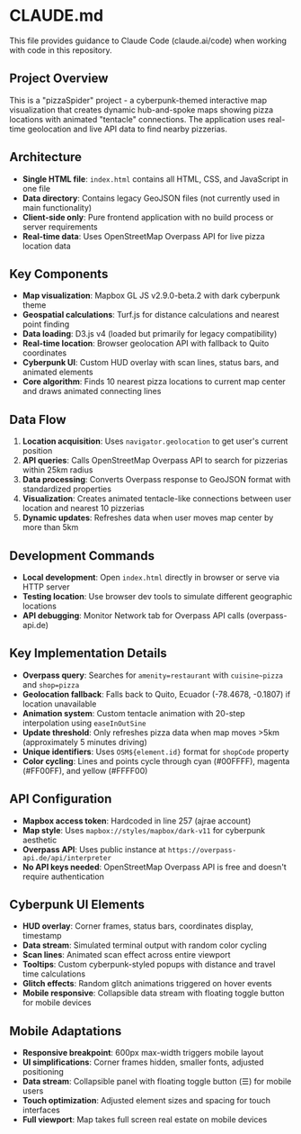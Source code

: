 # CLAUDE.md

This file provides guidance to Claude Code (claude.ai/code) when working with code in this repository.

## Project Overview

This is a "pizzaSpider" project - a cyberpunk-themed interactive map visualization that creates dynamic hub-and-spoke maps showing pizza locations with animated "tentacle" connections. The application uses real-time geolocation and live API data to find nearby pizzerias.

## Architecture

- **Single HTML file**: `index.html` contains all HTML, CSS, and JavaScript in one file
- **Data directory**: Contains legacy GeoJSON files (not currently used in main functionality)
- **Client-side only**: Pure frontend application with no build process or server requirements
- **Real-time data**: Uses OpenStreetMap Overpass API for live pizza location data

## Key Components

- **Map visualization**: Mapbox GL JS v2.9.0-beta.2 with dark cyberpunk theme
- **Geospatial calculations**: Turf.js for distance calculations and nearest point finding
- **Data loading**: D3.js v4 (loaded but primarily for legacy compatibility)
- **Real-time location**: Browser geolocation API with fallback to Quito coordinates
- **Cyberpunk UI**: Custom HUD overlay with scan lines, status bars, and animated elements
- **Core algorithm**: Finds 10 nearest pizza locations to current map center and draws animated connecting lines

## Data Flow

1. **Location acquisition**: Uses `navigator.geolocation` to get user's current position
2. **API queries**: Calls OpenStreetMap Overpass API to search for pizzerias within 25km radius
3. **Data processing**: Converts Overpass response to GeoJSON format with standardized properties
4. **Visualization**: Creates animated tentacle-like connections between user location and nearest 10 pizzerias
5. **Dynamic updates**: Refreshes data when user moves map center by more than 5km

## Development Commands

- **Local development**: Open `index.html` directly in browser or serve via HTTP server
- **Testing location**: Use browser dev tools to simulate different geographic locations
- **API debugging**: Monitor Network tab for Overpass API calls (overpass-api.de)

## Key Implementation Details

- **Overpass query**: Searches for `amenity=restaurant` with `cuisine~pizza` and `shop=pizza`
- **Geolocation fallback**: Falls back to Quito, Ecuador (-78.4678, -0.1807) if location unavailable
- **Animation system**: Custom tentacle animation with 20-step interpolation using `easeInOutSine`
- **Update threshold**: Only refreshes pizza data when map moves >5km (approximately 5 minutes driving)
- **Unique identifiers**: Uses `OSM${element.id}` format for `shopCode` property
- **Color cycling**: Lines and points cycle through cyan (#00FFFF), magenta (#FF00FF), and yellow (#FFFF00)

## API Configuration

- **Mapbox access token**: Hardcoded in line 257 (ajrae account)
- **Map style**: Uses `mapbox://styles/mapbox/dark-v11` for cyberpunk aesthetic
- **Overpass API**: Uses public instance at `https://overpass-api.de/api/interpreter`
- **No API keys needed**: OpenStreetMap Overpass API is free and doesn't require authentication

## Cyberpunk UI Elements

- **HUD overlay**: Corner frames, status bars, coordinates display, timestamp
- **Data stream**: Simulated terminal output with random color cycling
- **Scan lines**: Animated scan effect across entire viewport
- **Tooltips**: Custom cyberpunk-styled popups with distance and travel time calculations
- **Glitch effects**: Random glitch animations triggered on hover events
- **Mobile responsive**: Collapsible data stream with floating toggle button for mobile devices

## Mobile Adaptations

- **Responsive breakpoint**: 600px max-width triggers mobile layout
- **UI simplifications**: Corner frames hidden, smaller fonts, adjusted positioning
- **Data stream**: Collapsible panel with floating toggle button (☰) for mobile users
- **Touch optimization**: Adjusted element sizes and spacing for touch interfaces
- **Full viewport**: Map takes full screen real estate on mobile devices
